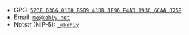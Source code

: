 - GPG: [`523F D366 0160 B509 41DB 1F96 E4A3 193C 6CAA 375B`](https://github.com/kehiy.gpg)
- Email: [`me@kehiy.net`](mailto:me@kehiy.net)
- Notstr (NIP-5): [`_@kehiy`](https://njump.me/kehiy.net)

